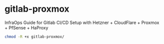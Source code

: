 # gitlab-proxmox

InfraOps Guide for Gitlab CI/CD Setup with Hetzner + CloudFlare + Proxmox + PfSense + HaProxy

```bash
chmod -R +x gitlab-proxmox/
```
